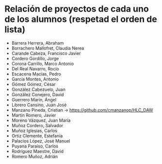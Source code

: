 # Relación de proyectos de cada uno de los alumnos (respetad el orden de lista)

- Barrera Herrera, Abraham
- Borrachero Mallofret, Claudia Nerea
- Carande Cabeza, Francisco Javier
- Cordero Gordillo, Jorge
- Corona Carrillo, Marco Antonio
- Del Real Navarro, Rocío
- Escacena Macías, Pedro
- García Montes, Antonio
- Gómez Gómez, César
- González Cabezuelo, Juan
- González Conejero, David
- Guerrero Marín, Ángel
- Librero Cansino, Juan José
- Manzano Pineda, Cristian -> https://github.com/cmanzanop/HLC_DAW
- Martín Romero, Javier
- Moreno Vázquez, Juan María
- Muñoz Cordero, Salvador
- Muñoz Iglesias, Carlos
- Ortiz Clemente, Estefanía
- Palacios López, José Manuel
- Puyana Paraíso, Carlos
- Rodríguez Maestre, David
- Romero Muñoz, Adrián
